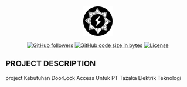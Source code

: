<p align="center"><a href="https://github.com/danamulyana/Doorlock_OnePage_Tazaka" target="_blank"><img src="dist/images/icon.svg" height="80"></a></p>

<p align="center">
  <a href="https://github.com/danamulyana"><img alt="GitHub followers" src="https://img.shields.io/github/followers/danamulyana?style=social"></a>
  <a href="https://github.com/danamulyana/Doorlock_OnePage_Tazaka"><img alt="GitHub code size in bytes" src="https://img.shields.io/github/languages/code-size/danamulyana/Doorlock_OnePage_Tazaka"></a>
  <a href="https://packagist.org/packages/laravel/framework"><img src="https://img.shields.io/github/license/danamulyana/Doorlock_OnePage_Tazaka" alt="License"></a>
</p>

## PROJECT DESCRIPTION
project Kebutuhan DoorLock Access Untuk PT Tazaka Elektrik Teknologi
